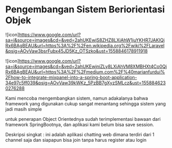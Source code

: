 # Pengembangan Sistem Beriorientasi Objek
![icon]https://www.google.com/url?sa=i&source=images&cd=&ved=2ahUKEwjS8ZHZ8LXiAhW1juYKHR7JAKIQjRx6BAgBEAU&url=https%3A%2F%2Fen.wikipedia.org%2Fwiki%2FLaravel&psig=AOvVaw3bsrFubx45JD5Kz_OTSzko&ust=1558846178911918

![icon]https://www.google.com/url?sa=i&source=images&cd=&ved=2ahUKEwjniZLy8LXiAhVM8XMBHXt4Co0QjRx6BAgBEAU&url=https%3A%2F%2Fmedium.com%2F%40marianfurdui%2Fhow-to-integrate-mixpanel-into-a-spring-boot-application-34e97c5ff039&psig=AOvVaw39kWKz_5PzBB7gXyzSMLcz&ust=1558846230276288

Kami mencoba mengembangkan sistem, namun adakalanya bahwa framework yang digunakan cukup sangat menantang sehingga sistem yang jadi masih simple

untuk penerapan Object Orientednya sudah terimplementasi bawaan dari framework SpringBootnya, dan aplikasi kami belum bisa save session.

Deskripsi singkat :
ini adalah aplikasi chatting web dimana terdiri dari 1 channel saja dan siapapun bisa join tanpa harus register atau login
